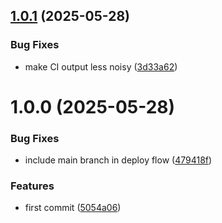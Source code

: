 ## [1.0.1](https://github.com/advertikon/mongodb-dump/compare/v1.0.0...v1.0.1) (2025-05-28)


### Bug Fixes

* make CI output less noisy ([3d33a62](https://github.com/advertikon/mongodb-dump/commit/3d33a6235abaf49a5ce497169eee595073af91b8))

# 1.0.0 (2025-05-28)


### Bug Fixes

* include main branch in deploy flow ([479418f](https://github.com/advertikon/mongodb-dump/commit/479418f17f7a60f6905e6c6bdf7748d27bf6b8da))


### Features

* first commit ([5054a06](https://github.com/advertikon/mongodb-dump/commit/5054a06563d5a78c1b119817371d704de4b8c4c0))
